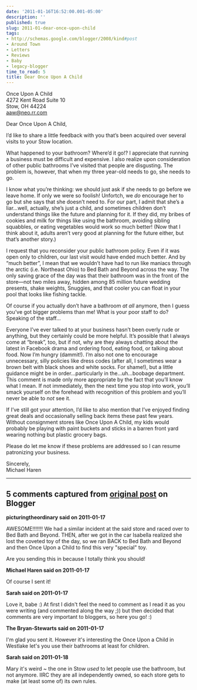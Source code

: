 ```yaml
---
date: '2011-01-16T16:52:00.001-05:00'
description: ''
published: true
slug: 2011-01-dear-once-upon-child
tags:
- http://schemas.google.com/blogger/2008/kind#post
- Around Town
- Letters
- Reviews
- Baby
- legacy-blogger
time_to_read: 5
title: Dear Once Upon A Child
---
```


<p>Once Upon A Child   <br />4272 Kent Road Suite 10    <br />Stow, OH 44224    <br /><a href="mailto:aaw@neo.rr.com">aaw@neo.rr.com</a></p>  <p>Dear Once Upon A Child,</p>  <p>I’d like to share a little feedback with you that’s been acquired over several visits to your Stow location. </p>  <p>What happened to your bathroom? Where’d it go!? I appreciate that running a business must be difficult and expensive. I also realize upon consideration of other public bathrooms I’ve visited that people are disgusting. The problem is, however, that when my three year-old needs to go, she needs to go. </p>  <p>I know what you’re thinking: we should just ask if she needs to go before we leave home. If only we were so foolish! Unfortch, we <em>do</em> encourage her to go but she says that she doesn’t need to. For our part, I admit that she’s a liar…well, actually, she’s just a child, and sometimes children don’t understand things like the future and planning for it. If they did, my bribes of cookies and milk for things like using the bathroom, avoiding sibling squabbles, or eating vegetables would work so much better! (Now that I think about it, adults aren’t very good at planning for the future either, but that’s another story.)</p>  <p>I request that you reconsider your public bathroom policy. Even if it was open only to children, our last visit would have ended much better. And by “much better”, I mean that we wouldn’t have had to run like maniacs through the arctic (i.e. Northeast Ohio) to Bed Bath and Beyond across the way. The only saving grace of the day was that their bathroom was in the front of the store—not two miles away, hidden among 85 million future wedding presents, shake weights, Snuggies, and that cooler you can float in your pool that looks like fishing tackle.</p>  <p>Of course if you actually don’t have a bathroom <em>at all </em>anymore, then I guess you’ve got bigger problems than me! What is your poor staff to do? Speaking of the staff…</p>  <p>Everyone I’ve ever talked to at your business hasn’t been overly rude or anything, but they certainly could be more helpful. It’s possible that I always come at “break”, too, but if not, why are they always chatting about the latest in Facebook drama and ordering food, eating food, or talking about food. Now I’m hungry (dammit!). I’m also not one to encourage unnecessary, silly policies like dress codes (after all, I sometimes wear a brown belt with black shoes and white socks. For shame!), but a little guidance might be in order…particularly in the…uh…boobage department. This comment is made only more appropriate by the fact that you’ll know what I mean. If not immediately, then the next time you stop into work, you’ll smack yourself on the forehead with recognition of this problem and you’ll never be able to <em>not</em> see it.</p>  <p>If I’ve still got your attention, I’d like to also mention that I’ve enjoyed finding great deals and occasionally selling back items these past few years. Without consignment stores like Once Upon A Child, my kids would probably be playing with paint buckets and sticks in a barren front yard wearing nothing but plastic grocery bags.</p>  <p>Please do let me know if these problems are addressed so I can resume patronizing your business.</p>  <p>Sincerely,   <br />Michael Haren</p>

---

## 5 comments captured from [original post](https://blog.wassupy.com/2011/01/dear-once-upon-child.html) on Blogger

**picturingtheordinary said on 2011-01-17**

AWESOME!!!!!!! We had a similar incident at the said store and raced over to Bed Bath and Beyond. THEN, after we got in the car Isabella realized she lost the coveted toy of the day, so we ran BACK to Bed Bath and Beyond and then Once Upon a Child to find this very &quot;special&quot; toy. 

Are you sending this in because I totally think you should!

**Michael Haren said on 2011-01-17**

Of course I sent it!

**Sarah said on 2011-01-17**

Love it, babe :)  At first I didn't feel the need to comment as I read it as you were writing (and commented along the way ;)) but then decided that comments are very important to bloggers, so here you go! :)

**The Bryan-Stewarts said on 2011-01-17**

I'm glad you sent it. However it's interesting the Once Upon a Child in Westlake let's you use their bathrooms at least for children.

**Sarah said on 2011-01-18**

Mary it's weird ~ the one in Stow *used* to let people use the bathroom, but not anymore.  IIRC they are all independently owned, so each store gets to make (at least some of) its own rules.


